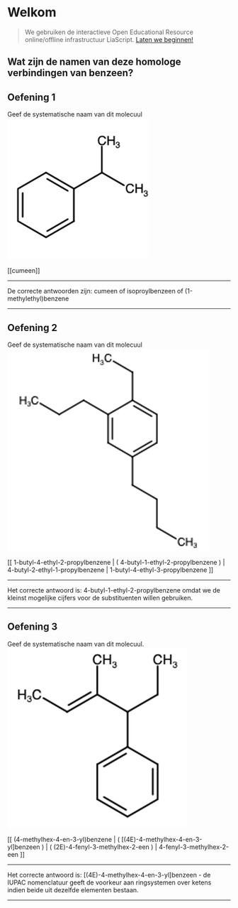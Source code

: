 <!--
title: "Quiz Nomenclatuur Homologe verbindingen van benzeen"
language: nl
narrator: Dutch Female
mode: Presentation

import: https://raw.githubusercontent.com/LiaScript/CodeRunner/master/README.md
        https://raw.githubusercontent.com/LiaTemplates/BeforeAndAfter/0.0.1/README.md

link:   https://cdnjs.cloudflare.com/ajax/libs/animate.css/4.1.1/animate.min.css
        https://fonts.googleapis.com/css?family=Lato:400,400italic,700
        style.css

@runR: @LIA.eval(`["main.R"]`, `none`, `Rscript main.R`)

@JSONLD
<script run-once>
  let json = @0 

  const script = document.createElement('script');
  script.type = 'application/ld+json';
  script.text = JSON.stringify(json);

  document.head.appendChild(script);

  // this is only needed to prevent and output,
  // as long as the result of a script is undefined,
  // it is not shown or rendered within LiaScript
  console.debug("added json to head")
</script>
@end


link:   https://unpkg.com/leaflet@1.9.4/dist/leaflet.css
script: https://unpkg.com/leaflet@1.9.4/dist/leaflet.js

-->

# Welkom

> We gebruiken de interactieve Open Educational Resource online/offline infrastructuur LiaScript.
> [Laten we beginnen!](https://liascript.github.io/course/?https://raw.githubusercontent.com/abotzki/presentation/refs/heads/master/quiz-homologen-benzeen-nomenclatuur.md)

## Wat zijn de namen van deze homologe verbindingen van benzeen?

## Oefening 1

Geef de systematische naam van dit molecuul ![dit molecuul](https://github.com/abotzki/presentation/blob/quiz-nomenclatuur/img/oefening01.png?raw=true)

[[cumeen]]
<script>
let input = "@input".trim().toLowerCase()

input == "cumeen" || input == "isoproylbenzeen" || input == "(1-methylethyl)benzene"
</script>
***********************************************************************

De correcte antwoorden zijn: cumeen of isoproylbenzeen of (1-methylethyl)benzene

***********************************************************************

## Oefening 2

Geef de systematische naam van dit molecuul ![dit molecuul](https://github.com/abotzki/presentation/blob/quiz-nomenclatuur/img/oefening02.png?raw=true)

[[  1-butyl-4-ethyl-2-propylbenzene
    | ( 4-butyl-1-ethyl-2-propylbenzene )
    |   4-butyl-2-ethyl-1-propylbenzene
    |   1-butyl-4-ethyl-3-propylbenzene 
    ]]
***********************************************************************

Het correcte antwoord is: 4-butyl-1-ethyl-2-propylbenzene omdat we de kleinst mogelijke cijfers voor de substituenten willen gebruiken.

***********************************************************************

## Oefening 3

Geef de systematische naam van dit molecuul. ![dit molecuul](https://github.com/abotzki/presentation/blob/quiz-nomenclatuur/img/oefening03.png?raw=true)

[[  (4-methylhex-4-en-3-yl)benzene
    | ( [(4E)-4-methylhex-4-en-3-yl]benzeen )
    | ( (2E)-4-fenyl-3-methylhex-2-een ) 
    |  4-fenyl-3-methylhex-2-een
    ]]
***********************************************************************

Het correcte antwoord is: [(4E)-4-methylhex-4-en-3-yl]benzeen - de IUPAC nomenclatuur geeft de voorkeur aan ringsystemen over ketens indien beide uit dezelfde elementen bestaan.
***********************************************************************
